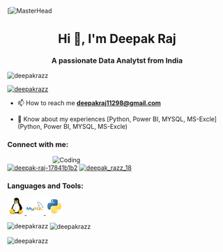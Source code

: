 [![MasterHead](https://knowledge.wharton.upenn.edu/wp-content/uploads/2016/09/Leveraging-Customer-Analytics-Featured-Image-600x440.jpg)
<h1 align="center">Hi 👋, I'm Deepak Raj</h1>
<h3 align="center">A passionate Data Analytst from India</h3>

<p align="left"> <img src="https://komarev.com/ghpvc/?username=deepakrazz&label=Profile%20views&color=0e75b6&style=flat" alt="deepakrazz" /> </p>

<p align="left"> <a href="https://github.com/ryo-ma/github-profile-trophy"><img src="https://github-profile-trophy.vercel.app/?username=deepakrazz" alt="deepakrazz" /></a> </p>

- 📫 How to reach me **deepakraj11298@gmail.com**

- 📄 Know about my experiences [Python, Power BI, MYSQL, MS-Excle](Python, Power BI, MYSQL, MS-Excle)

<h3 align="left">Connect with me:</h3>
<img align="right" alt="Coding" width="400" src="https://img.freepik.com/free-vector/hacker-operating-laptop-cartoon-icon-illustration-technology-icon-concept-isolated-flat-cartoon-style_138676-2387.jpg?w=740&t=st=1683184606~exp=1683185206~hmac=28b9a3932aa2ed9096e395c050a938a92dedc452eb31707fa2cb5851e89b74be">
<p align="left">
<a href="https://linkedin.com/in/deepak-raj-17841b1b2" target="blank"><img align="center" src="https://raw.githubusercontent.com/rahuldkjain/github-profile-readme-generator/master/src/images/icons/Social/linked-in-alt.svg" alt="deepak-raj-17841b1b2" height="30" width="40" /></a>
<a href="https://instagram.com/deepak_razz_18" target="blank"><img align="center" src="https://raw.githubusercontent.com/rahuldkjain/github-profile-readme-generator/master/src/images/icons/Social/instagram.svg" alt="deepak_razz_18" height="30" width="40" /></a>
</p>

<h3 align="left">Languages and Tools:</h3>
<p align="left"> <a href="https://www.linux.org/" target="_blank" rel="noreferrer"> <img src="https://raw.githubusercontent.com/devicons/devicon/master/icons/linux/linux-original.svg" alt="linux" width="40" height="40"/> </a> <a href="https://www.mysql.com/" target="_blank" rel="noreferrer"> <img src="https://raw.githubusercontent.com/devicons/devicon/master/icons/mysql/mysql-original-wordmark.svg" alt="mysql" width="40" height="40"/> </a> <a href="https://www.python.org" target="_blank" rel="noreferrer"> <img src="https://raw.githubusercontent.com/devicons/devicon/master/icons/python/python-original.svg" alt="python" width="40" height="40"/> </a> </p>

<p><img align="left" src="https://github-readme-stats.vercel.app/api/top-langs?username=deepakrazz&show_icons=true&locale=en&layout=compact" alt="deepakrazz" /></p>

<p>&nbsp;<img align="center" src="https://github-readme-stats.vercel.app/api?username=deepakrazz&show_icons=true&locale=en" alt="deepakrazz" /></p>

<p><img align="center" src="https://github-readme-streak-stats.herokuapp.com/?user=deepakrazz&" alt="deepakrazz" /></p>
